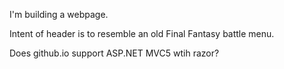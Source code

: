 I'm building a webpage.

Intent of header is to resemble an old Final Fantasy battle menu.

Does github.io support ASP.NET MVC5 wtih razor?
